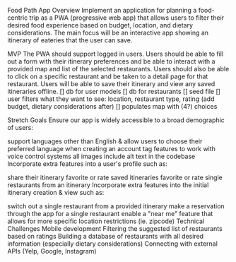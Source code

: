 Food Path App
Overview
Implement an application for planning a food-centric trip as a PWA (progressive web app) that allows users to filter their desired food experience based on budget, location, and dietary considerations. The main focus will be an interactive app showing an itinerary of eateries that the user can save.

MVP
The PWA should support logged in users. Users should be able to fill out a form with their itinerary preferences and be able to interact with a provided map and list of the selected restaurants. Users should also be able to click on a specific restaurant and be taken to a detail page for that restaurant. Users will be able to save their itinerary and view any saved itineraries offline.
[] db for user models
[] db for restaurants
[] seed file
[] user filters what they want to see: location, restaurant type, rating (add budget, dietary considerations after)
[] populates map with (4?) choices

Stretch Goals
Ensure our app is widely accessible to a broad demographic of users:

support languages other than English & allow users to choose their preferred language when creating an account
tag features to work with voice control systems
all images include alt text in the codebase
Incorporate extra features into a user's profile such as:

share their itinerary
favorite or rate saved itineraries
favorite or rate single restaurants from an itinerary
Incorporate extra features into the initial itinerary creation & view such as:

switch out a single restaurant from a provided itinerary
make a reservation through the app for a single restaurant
enable a "near me" feature that allows for more specific location restrictions (ie. zipcode)
Technical Challenges
Mobile development
Filtering the suggested list of restaurants based on ratings
Building a database of restaurants with all desired information (especially dietary considerations)
Connecting with external APIs (Yelp, Google, Instagram)
